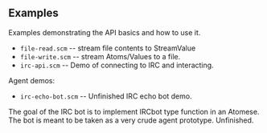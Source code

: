 Examples
--------
Examples demonstrating the API basics and how to use it.

* `file-read.scm` -- stream file contents to StreamValue
* `file-write.scm` -- stream Atoms/Values to a file.
* `irc-api.scm` -- Demo of connecting to IRC and interacting.

Agent demos:
* `irc-echo-bot.scm` -- Unfinished IRC echo bot demo.

The goal of the IRC bot is to implement IRCbot type function
in an Atomese. The bot is meant to be taken as a very crude agent
prototype. Unfinished.

